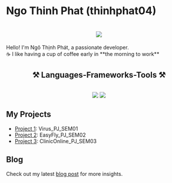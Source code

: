 # Ngo Thinh Phat (thinhphat04)
<h1 align="center">
    <img src="https://readme-typing-svg.herokuapp.com/?font=Righteous&size=35&center=true&vCenter=true&width=500&height=70&duration=4000&lines=Hi+There!+👋;+I'm+Phat+Ngo;" />
</h1>
Hello! I'm Ngô Thịnh Phát, a passionate developer.<br/>
 ☕ I like having a cup of coffee early in **the morning to work**
<h2 align="center">⚒️ Languages-Frameworks-Tools ⚒️</h2><br/>
<div align="center">
    <img src="https://skillicons.dev/icons?i=react,bootstrap,html,css,vscode,figma,tailwind,git,docker,angular,bash,azure,gradle" />
    <img src="https://skillicons.dev/icons?i=python,nodejs,spring,javascript,mongodb,mysql,dotnet,flutter,sqlite,java&theme=light" /><br>
</div>
<!-- ## GitHub Stats
<!-- ![GitHub followers](https://img.shields.io/github/followers/thinhphat04?style=social) --> 

## My Projects
- [Project 1](https://github.com/thinhphat04/Virus_PJ_SEM01): Virus_PJ_SEM01
- [Project 2](https://github.com/thinhphat04/EasyFly_PJ_SEM02): EasyFly_PJ_SEM02
- [Project 3](https://github.com/thinhphat04/Clinic_Management): ClinicOnline_PJ_SEM03

## Blog
Check out my latest [blog post](link-to-blog) for more insights.

